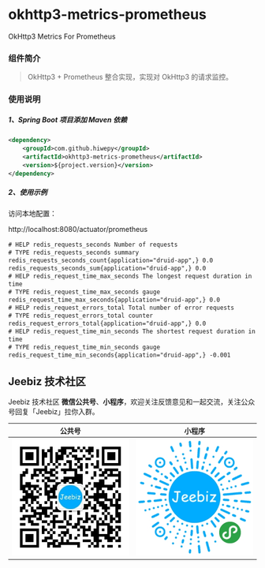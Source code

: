 # okhttp3-metrics-prometheus

OkHttp3 Metrics For Prometheus

### 组件简介

> OkHttp3 + Prometheus 整合实现，实现对 OkHttp3 的请求监控。

### 使用说明

##### 1、Spring Boot 项目添加 Maven 依赖

``` xml
<dependency>
	<groupId>com.github.hiwepy</groupId>
	<artifactId>okhttp3-metrics-prometheus</artifactId>
	<version>${project.version}</version>
</dependency>
```


##### 2、使用示例

访问本地配置：

http://localhost:8080/actuator/prometheus


```
# HELP redis_requests_seconds Number of requests
# TYPE redis_requests_seconds summary
redis_requests_seconds_count{application="druid-app",} 0.0
redis_requests_seconds_sum{application="druid-app",} 0.0
# HELP redis_request_time_max_seconds The longest request duration in time
# TYPE redis_request_time_max_seconds gauge
redis_request_time_max_seconds{application="druid-app",} 0.0
# HELP redis_request_errors_total Total number of error requests
# TYPE redis_request_errors_total counter
redis_request_errors_total{application="druid-app",} 0.0
# HELP redis_request_time_min_seconds The shortest request duration in time
# TYPE redis_request_time_min_seconds gauge
redis_request_time_min_seconds{application="druid-app",} -0.001
```

## Jeebiz 技术社区

Jeebiz 技术社区 **微信公共号**、**小程序**，欢迎关注反馈意见和一起交流，关注公众号回复「Jeebiz」拉你入群。

|公共号|小程序|
|---|---|
| ![](https://raw.githubusercontent.com/hiwepy/static/main/images/qrcode_for_gh_1d965ea2dfd1_344.jpg)| ![](https://raw.githubusercontent.com/hiwepy/static/main/images/gh_09d7d00da63e_344.jpg)|
